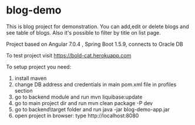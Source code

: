 # blog-demo

This is blog project for demonstration. You can add,edit or delete blogs and see table of blogs. Also it's possible to filter by title on list page.

Project based on Angular 7.0.4 , Spring Boot 1.5.9, connects to Oracle DB

To test project visit https://bold-cat.herokuapp.com

To setup project you need:

1. install maven
2. change DB address and credentials in main pom.xml file in profiles section
3. go to backend module and run mvn liquibase:update
4. go to main project dir and run mvn clean package -P dev
5. go to backend\target folder and run java -jar blog-demo-app.jar
6. open project in browser: type http://localhost:8080